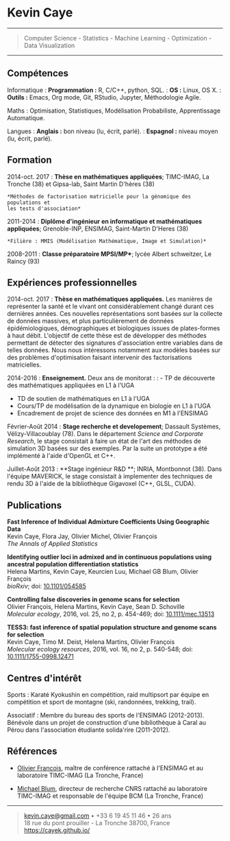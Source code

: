 Kevin Caye
============

----

> Computer Science - Statistics - Machine Learning - Optimization -
>   Data Visualization

----


Compétences
------------


Informatique
:  **Programmation :** R, C/C++, python, SQL.
: **OS :** Linux, OS X.
: **Outils :** Emacs, Org mode, Git, RStudio, Jupyter, Méthodologie Agile.


Maths
: Optimisation, Statistiques, Modélisation Probabiliste, Apprentissage Automatique.


Langues
: **Anglais :** bon niveau (lu, écrit, parlé). 
: **Espagnol :** niveau moyen (lu, écrit, parlé).



Formation
---------

2014-oct. 2017 
:   **Thèse en mathématiques appliquées**; TIMC-IMAG, La Tronche (38) et
Gipsa-lab, Saint Martin D'hères (38)

    *Méthodes de factorisation matricielle pour la génomique des populations et
    les tests d'association*
     

2011-2014
: **Diplôme d'ingénieur en informatique et mathématiques appliquées**;
Grenoble-INP, ENSIMAG, Saint-Martin D'Heres (38) 

    *Filière : MMIS (Modélisation Mathématique, Image et Simulation)*
    
    
2008-2011 
:  **Classe préparatoire MPSI/MP\***; lycée Albert schweitzer, Le Raincy (93)

Expériences professionnelles
-------------------------------

2014-oct. 2017
: **Thèse en mathématiques appliquées.** Les manières de représenter la santé et
le vivant ont considérablement changé durant ces dernières années. Ces nouvelles
représentations sont basées sur la collecte de données massives, et plus
particulièrement de données épidémiologiques, démographiques et biologiques
issues de plates-formes à haut débit. L'objectif de cette thèse est de
développer des méthodes permettant de détecter des signatures d'association
entre variables dans de telles données. Nous nous intéressons notamment
aux modèles basées sur des problèmes d'optimisation faisant intervenir des
factorisations matricielles.


2014-2016
: **Enseignement.** Deux ans de monitorat :
: - TP de découverte des mathématiques appliquées en L1 à l'UGA
  - TD de soutien de mathématiques en L1 à l'UGA
  - Cours/TP de modélisation de  la dynamique en biologie en L1 à l'UGA
  - Encadrement de projet de science des données en M1 à l'ENSIMAG



Février-Août 2014 
: **Stage recherche et developement**; Dassault Systèmes, Vélizy-Villacoublay
(78). 
Dans le département *Science and Corporate Research*, le stage consistait à
faire un état de l'art des méthodes de simulation 3D basées sur des exemples.
Par la suite un prototype a été implémenté à l'aide d'OpenGL et C++.


Juillet-Août 2013
: **Stage ingénieur R&D **; INRIA, Montbonnot (38). 
Dans l'équipe MAVERICK, le stage consistait à implementer des techniques de
rendu 3D à l'aide de la bibliothèque Gigavoxel (C++, GLSL, CUDA).

Publications
--------------------

**Fast Inference of Individual Admixture Coefficients Using Geographic Data**\
Kevin Caye, Flora Jay, Olivier Michel, Olivier François\
*The Annals of Applied Statistics* 


**Identifying outlier loci in admixed and in continuous populations using ancestral population differentiation statistics**\
Helena Martins, Kevin Caye, Keurcien Luu, Michael GB Blum, Olivier François\
*bioRxiv*; doi: [10.1101/054585](http://dx.doi.org/10.1101/054585)


**Controlling false discoveries in genome scans for selection**\
Olivier François, Helena Martins, Kevin Caye, Sean D. Schoville\
*Molecular ecology*, 2016, vol. 25, no 2, p. 454-469; doi: [10.1111/mec.13513](http://dx.doi.org/10.1111/mec.13513)

**TESS3: fast inference of spatial population structure and genome scans for selection**\
Kevin Caye, Timo M. Deist, Helena Martins, Olivier François\
*Molecular ecology resources*, 2016, vol. 16, no 2, p. 540-548; doi: [10.1111/1755-0998.12471](http://dx.doi.org/10.1111/1755-0998.12471)


Centres d'intérêt
----------------------------------------

Sports
: Karaté Kyokushin en compétition, raid multipsort par équipe en compétition et
sport de montagne (ski, randonnées, trekking, trail).

Associatif
: Membre du bureau des sports de l'ENSIMAG (2012-2013). Bénévole dans un projet
de construction d'une bibliothèque à Caral au Pérou dans l'association étudiante
solida'rire (2011-2012).

Références
----------------------------------------
* [Olivier Francois](http://membres-timc.imag.fr/Olivier.Francois/), maître de
  conférence rattaché à l'ENSIMAG et au laboratoire TIMC-IMAG (La Tronche, France)

* [Michael Blum](http://membres-timc.imag.fr/Michael.Blum/), directeur de
  recherche CNRS rattaché au laboratoire TIMC-IMAG et responsable de l'équipe
  BCM (La Tronche, France)

<!-- * [Everton Hermann](https://www.linkedin.com/in/everton-hermann-59908a6/), ingénieur de recherche à Dassault Systèmes (Vélizy-Villacoublay, France) -->


----

> <kevin.caye@gmail.com> • +33 6 19 45 11 46 • 26 ans\
> 18 rue du pont prouiller - La Tronche 38700, France\
> <https://cayek.github.io/>
